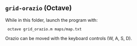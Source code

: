 ## `grid-orazio` (Octave)
While in this folder, launch the program with:
 
     octave grid_orazio.m maps/map.txt
     
Orazio can be moved with the keyboard controls (W, A, S, D).

